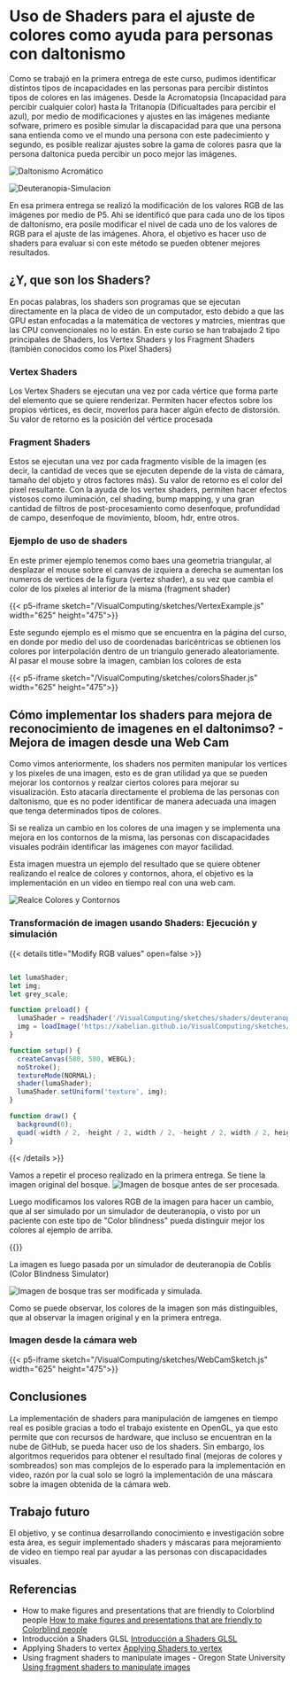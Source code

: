 # Uso de Shaders para el ajuste de colores como ayuda para personas con daltonismo

Como se trabajó en la primera entrega de este curso, pudimos identificar distintos tipos de incapacidades en las personas para percibir distintos tipos de colores en las imágenes. Desde la Acromatopsia (Incapacidad para percibir cualquier color) hasta la Tritanopía (Dificualtades para percibir el azul), por medio de modificaciones y ajustes en las imágenes mediante sofware, primero es posible simular la discapacidad para que una persona sana entienda como ve el mundo una persona con este padecimiento y segundo, es posible realizar ajustes sobre la gama de colores pasra que la persona daltonica pueda percibir un poco mejor las imágenes.

![Daltonismo Acromático](https://www.qvision.es/blogs/ana-tauste/files/2016/04/daltonismo-1024x1006.jpg)

![Deuteranopia-Simulacion](/VisualComputing/sketches/deuteranopia-simulation.jpg)

En esa primera entrega se realizó la modificación de los valores RGB de las imágenes por medio de P5. Ahi se identificó que para cada uno de los tipos de daltonismo, era posile modificar el nivel de cada uno de los valores de RGB para el ajuste de las imágenes. Ahora, el objetivo es hacer uso de shaders para evaluar si con este método se pueden obtener mejores resultados.

## ¿Y, que son los Shaders?

En pocas palabras, los shaders son programas que se ejecutan directamente en la placa de video de un computador, esto debido a que las GPU estan enfocadas a la matemática de vectores y matrcies, mientras que las CPU convencionales no lo están. En este curso se han trabajado 2 tipo principales de Shaders, los Vertex Shaders y los Fragment Shaders (también conocidos como los Píxel Shaders)

### Vertex Shaders

Los Vertex Shaders se ejecutan una vez por cada vértice que forma parte del elemento que se quiere renderizar. Permiten hacer efectos sobre los propios vértices, es decir, moverlos para hacer algún efecto de distorsión. Su valor de retorno es la posición del vértice procesada

### Fragment Shaders

Estos se ejecutan una vez por cada fragmento visible de la imagen (es decir, la cantidad de veces que se ejecuten depende de la vista de cámara, tamaño del objeto y otros factores más). Su valor de retorno es el color del pixel resultante. Con la ayuda de los vertex shaders, permiten hacer efectos vistosos como iluminación, cel shading, bump mapping, y una gran cantidad de filtros de post-procesamiento como desenfoque, profundidad de campo, desenfoque de movimiento, bloom, hdr, entre otros.

### Ejemplo de uso de shaders

En este primer ejemplo tenemos como baes una geometria triangular, al desplazar el mouse sobre el canvas de izquiera a derecha se aumentan los numeros de vertices de la figura (vertez shader), a su vez que cambia el color de los pixeles al interior de la misma (fragment shader)

{{< p5-iframe sketch="/VisualComputing/sketches/VertexExample.js" width="625" height="475">}}

Este segundo ejemplo es el mismo que se encuentra en la página del curso, en donde por medio del uso de coordenadas baricéntricas se obtienen los colores por interpolación dentro de un triangulo generado aleatoriamente. Al pasar el mouse sobre la imagen, cambian los colores de esta

{{< p5-iframe sketch="/VisualComputing/sketches/colorsShader.js" width="625" height="475">}}

## Cómo implementar los shaders para mejora de reconocimiento de imagenes en el daltonimso? - Mejora de imagen desde una Web Cam

Como vimos anteriormente, los shaders nos permiten manipular los vertices y los pixeles de una imagen, esto es de gran utilidad ya que se pueden mejorar los contornos y realzar ciertos colores para mejorar su visualización. Esto atacaría directamente el problema de las personas con daltonismo, que es no poder identificar de manera adecuada una imagen que tenga determinados tipos de colores.

Si se realiza un cambio en los colores de una imagen y se implementa una mejora en los contornos de la misma, las personas con discapacidades visuales podráin identificar las imágenes con mayor facilidad.

Esta imagen muestra un ejemplo del resultado que se quiere obtener realizando el realce de colores y contornos, ahora, el objetivo es la implementación en un video en tiempo real con una web cam.

![Realce Colores y Contornos](/VisualComputing/sketches/original_shad1.png)

### Transformación de imagen usando Shaders: Ejecución y simulación 

{{< details title="Modify RGB values" open=false >}}

```js

let lumaShader;
let img;
let grey_scale;

function preload() {
  lumaShader = readShader('/VisualComputing/sketches/shaders/deuteranopia.frag', { varyings: Tree.texcoords2 });
  img = loadImage('https://xabelian.github.io/VisualComputing/sketches/bosque.jpg');
}

function setup() {
  createCanvas(580, 580, WEBGL);
  noStroke();
  textureMode(NORMAL);
  shader(lumaShader);
  lumaShader.setUniform('texture', img);
}

function draw() {
  background(0);
  quad(-width / 2, -height / 2, width / 2, -height / 2, width / 2, height / 2, -width / 2, height / 2);
}

```
{{< /details >}}

Vamos a repetir el proceso realizado en la primera entrega. Se tiene la imagen original del bosque.
![Imagen de bosque antes de ser procesada.](/VisualComputing/sketches/bosque.jpg)

Luego modificamos los valores RGB de la imagen para hacer un cambio, que al ser simulado por un simulador de deuteranopia, o visto por un paciente con este tipo de "Color blindness" pueda distinguir mejor los colores al ejemplo de arriba.

{{<p5-iframe sketch="/VisualComputing/sketches/deuteranopia.js" width="700" height="700">}}

La imagen es luego pasada por un simulador de deuteranopia de Coblis (Color Blindness Simulator)

![Imagen de bosque tras ser modificada y simulada.](/VisualComputing/sketches/deuteranopia-simulado.jpg)

Como se puede observar, los colores de la imagen son más distinguibles, que al observar la imagen original y en la primera entrega.

### Imagen desde la cámara web

{{< p5-iframe sketch="/VisualComputing/sketches/WebCamSketch.js" width="625" height="475">}}

## Conclusiones

La implementación de shaders para manipulación de iamgenes en tiempo real es posible gracias a todo el trabajo existente en OpenGL, ya que esto permite que con recursos de hardware, que incluso se encuentran en la nube de GitHub, se pueda hacer uso de los shaders. Sin embargo, los algoritmos requeridos para obtener el resultado final (mejoras de colores y sombreados) son mas complejos de lo esperado para la implementación en video, razón por la cual solo se logró la implementación de una máscara sobre la imagen obtenida de la cámara web.

## Trabajo futuro

El objetivo, y se continua desarrollando conocimiento e investigación sobre esta área, es seguir implementado shaders y máscaras para mejoramiento de video en tiempo real par ayudar a las personas con discapacidades visuales.


## Referencias

- How to make figures and presentations that are friendly to Colorblind people [How to make figures and presentations that are friendly to Colorblind people](https://jfly.uni-koeln.de/color/) 
- Introducción a Shaders GLSL [Introducción a Shaders GLSL](https://gzalo.com/articles/shaders/) 
- Applying Shaders to vertex [Applying Shaders to vertex](https://itp-xstory.github.io/p5js-shaders/#/./docs/examples/shaders_to_vertices)
- Using fragment shaders to manipulate images - Oregon State University [Using fragment shaders to manipulate images](https://web.engr.oregonstate.edu/~mjb/cs519/Handouts/image.1pp.pdf) 
